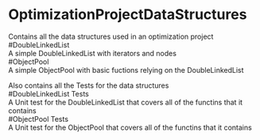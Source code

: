 # OptimizationProjectDataStructures
Contains all the data structures used in an optimization project
<br/>
 #DoubleLinkedList
 <br/>
 A simple DoubleLinkedList with iterators and nodes
 <br/>
 #ObjectPool
 <br/>
 A simple ObjectPool with basic fuctions relying on the DoubleLinkedList
 <br/>

Also contains all the Tests for the data structures
<br/>
 #DoubleLinkedList Tests
 <br/>
 A Unit test for the DoubleLinkedList that covers all of the functins that it contains
 <br/>
 #ObjectPool Tests
 <br/>
 A Unit test for the ObjectPool that covers all of the functins that it contains
 <br/>

